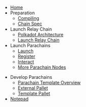 <!-- docs/_sidebar.md -->

- [Home](/)
- Preparation
  - [Compiling](1-prep/1-compiling.md)
  - [Chain Spec](1-prep/2-chain-spec.md)
- Launch Relay Chain
  - [Polkadot Architecture](2-relay-chain/1-architecture.md)
  - [Launch Relay Chain](2-relay-chain/2-launch.md)
- Launch Parachains
  - [Launch](3-parachains/1-launch.md)
  - [Register](3-parachains/2-register.md)
  - [Interact](3-parachains/3-interact.md)
  - [More Parachain Nodes](3-parachains/4-more-nodes.md)
<!-- - Cross Chain Transfers -->
<!--  - [Downward Transfers](4-cross-chain/1-downward.md) -->
<!--  - [Upward Transfers](4-cross-chain/2-upward.md) -->
<!--  - [Lateral Transfers](4-cross-chain/3-lateral.md) -->
- Develop Parachains
  - [Parachain Template Overview](5-develop/1-template-overview.md)
  - [External Pallet](5-develop/2-external-pallet.md)
  - [Template Pallet](5-develop/3-template-pallet.md)
  <!-- - [Sending Messages](5-develop/4-sending-messages.md) -->
  <!-- - [Receiving Messages](5-develop/5-receiving-messages.md) -->
- [Notepad](embedded-notes.md)
